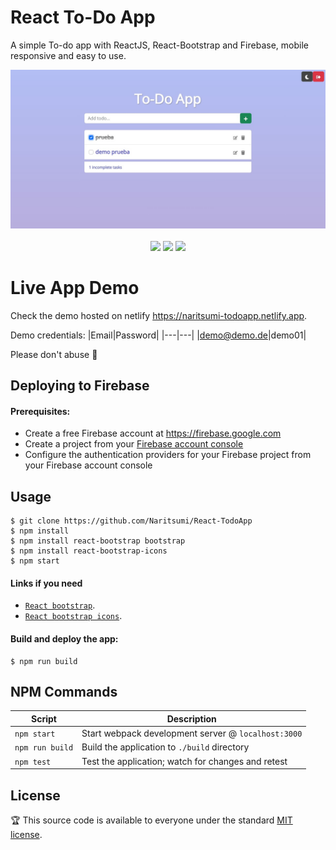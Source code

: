 # React To-Do App
A simple To-do app with ReactJS, React-Bootstrap and Firebase, mobile responsive and easy to use.

<p align="center">
  <img src="https://github.com/Naritsumi/React-TodoApp/blob/main/Demo.jpg?raw=true">
  <br></br>
  <img src="https://badgen.net/badge/npm/9.4.0/blue">  
  <img src="https://badgen.net/npm/types/react">
  <a href="https://github.com/Naritsumi/React-TodoApp/blob/main/LICENSE"><img src="https://img.shields.io/badge/License-MIT-yellow.svg"></a>
</p>

# Live App Demo

Check the demo hosted on netlify https://naritsumi-todoapp.netlify.app.

Demo credentials:
|Email|Password|
|---|---|
|demo@demo.de|demo01|

Please don't abuse :bow:

## Deploying to Firebase
#### Prerequisites:
- Create a free Firebase account at https://firebase.google.com
- Create a project from your [Firebase account console](https://console.firebase.google.com)
- Configure the authentication providers for your Firebase project from your Firebase account console

## Usage

```shell
$ git clone https://github.com/Naritsumi/React-TodoApp
$ npm install
$ npm install react-bootstrap bootstrap
$ npm install react-bootstrap-icons 
$ npm start
```
#### Links if you need
- [`React bootstrap`](https://react-bootstrap.github.io/getting-started/introduction/).
- [`React bootstrap icons`](https://www.npmjs.com/package/react-bootstrap-icons?activeTab=explore).

#### Build and deploy the app:
```shell
$ npm run build
```

## NPM Commands

|Script|Description|
|---|---|
|`npm start`|Start webpack development server @ `localhost:3000`|
|`npm run build`|Build the application to `./build` directory|
|`npm test`|Test the application; watch for changes and retest|

## License

:trophy: This source code is available to everyone under the standard [MIT license](https://github.com/microsoft/vscode/blob/main/LICENSE.txt).
